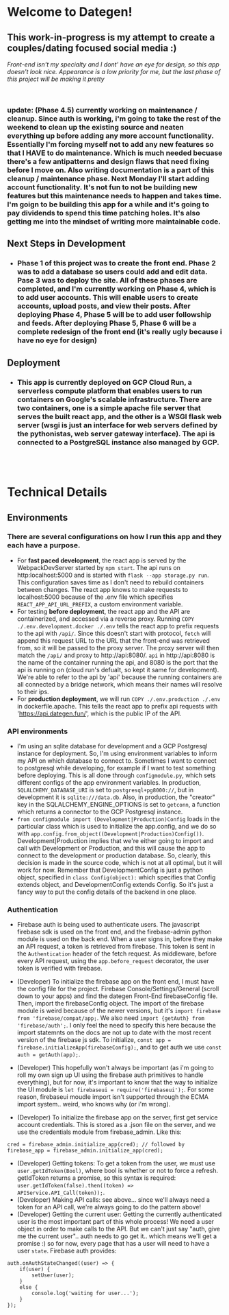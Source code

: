 # Welcome to Dategen!
## This work-in-progress is my attempt to create a couples/dating focused social media :) 
*Front-end isn't my specialty and I dont' have an eye for design, so this app doesn't look nice. Appearance is a low priority for me, but the last phase of this project will be making it pretty*

<br>

### update: (Phase 4.5) currently working on maintenance / cleanup. Since auth is working, i'm going to take the rest of the weekend to clean up the existing source and neaten everything up before adding any more account functionality. Essentially I'm forcing myself not to add any new features so that I HAVE to do maintenance. Which is much needed becuase there's a few antipatterns and design flaws that need fixing before I move on. Also writing documentation is a part of this cleanup / maintenance phase. Next Monday I'll start adding account functionality. It's not fun to not be building new features but this maintenance needs to happen and takes time. I'm goign to be building this app for a while and it's going to pay dividends to spend this time patching holes. It's also getting me into the mindset of writing more maintainable code.

## Next Steps in Development
 - ### Phase 1 of this project was to create the front end. Phase 2 was to add a database so users could add and edit data. Pase 3 was to deploy the site. All of these phases are completed, and I'm currently working on Phase 4, which is to add user accounts. This will enable users to create accounts, upload posts, and view their posts. After deploying Phase 4, Phase 5 will be to add user followship and feeds. After deploying Phase 5, Phase 6 will be a complete redesign of the front end (it's really ugly because i have no eye for design)

## Deployment
 - ### This app is currently deployed on GCP Cloud Run, a serverless compute platform that enables users to run containers on Google's scalable infrastructure. There are two containers, one is a simple apache file server that serves the built react app, and the other is a WSGI flask web server (wsgi is just an interface for web servers defined by the pythonistas, web server gateway interface). The api is connected to a PostgreSQL instance also managed by GCP.
 <br> 
 <br> 

# Technical Details

## Environments
### There are several configurations on how I run this app and they each have a purpose. 
- For **fast paced development**, the react app is served by the WebpackDevServer started by `npm start`. The api runs on http:localhost:5000 and is started with `flask --app storage.py run`. This configuration saves time as I don't need to rebuild containers between changes. The react app knows to make requests to localhost:5000 because of the .env file which specifies `REACT_APP_API_URL_PREFIX`, a custom environment variable.
- For testing **before deployment**, the react app and the API are containerized, and accessed via a reverse proxy. Running `COPY ./.env.development.docker ./.env` tells the react app to prefix requests to the api with `/api/`. Since this doesn't start with protocol, `fetch` will append this request URL to the URL that the front-end was retrieved from, so it will be passed to the proxy server. The proxy server will then match the `/api/` and proxy to http://api:8080/. `api` in http://api:8080 is the name of the container running the api, and 8080 is the port that the api is running on (cloud run's defualt, so kept it same for development). We're able to refer to the api by 'api' because the running containers are all connected by a bridge network, which means their names will resolve to their ips.
- For **production deployment**, we will run `COPY ./.env.production ./.env` in dockerfile.apache. This tells the react app to prefix api requests with 'https://api.dategen.fun/', which is the public IP of the API.

### API environments
- I'm using an sqlite database for development and a GCP Postgresql instance for deployment. So, I'm using environment variables to inform my API on which database to connect to. Sometimes I want to connect to postgresql while developing, for example if I want to test something before deploying. This is all done through `configmodule.py`, which sets different configs of the app environment variables. In production, `SQLALCHEMY_DATABASE_URI` is set to `postgresql+pg8000://`, but in development it is `sqlite:///data.db`. Also, in production, the "creator" key in the SQLALCHEMY_ENGINE_OPTIONS is set to `getconn`, a function which returns a connector to the GCP Postgresql instance. 
- `from configmodule import (Development|Production)Config` loads in the particular class which is used to initialize the app.config, and we do so with `app.config.from_object((Development|Production)Config())`. Development|Production implies that we're either going to import and call with Development or Production, and this will cause the app to connect to the development or production database. So, clearly, this decision is made in the source code, which is not at all optimal, but it will work for now. Remember that DevelopmentConfig is just a python object, specified in `class Config(object):` which specifies that Config extends object, and DevelopmentConfig extends Config. So it's just a fancy way to put the config details of the backend in one place.

### Authentication
- Firebase auth is being used to authenticate users. The javascript firebase sdk is used on the front end, and the firebase-admin python module is used on the back end. When a user signs in, before they make an API request, a token is retrieved from firebase. This token is sent in the `Authentication` header of the fetch request. As middleware, before every API request, using the `app.before_request` decorator, the user token is verified with firebase. 

- (Developer) To initialize the firebase app on the front end, I must have the config file for the project. Firebase Console/Settings/General (scroll down to your apps) and find the dategen Front-End firebaseConfig file. Then, import the firebaseConfig object. The import of the firebase module is weird because of the newer versions, but it's `import firebase from 'firebase/compat/app;`. We also need `import {getAuth} from 'firebase/auth';`. I only feel the need to specify this here because the import statemnts on the docs are not up to date with the most recent version of the firebase js sdk. To initialize, `const app = firebase.initializeApp(firebaseConfig);`, and to get auth we use `const auth = getAuth(app);`. 
- (Developer) This hopefully won't always be important (as i'm going to roll my own sign up UI using the firebase auth primitives to handle everything), but for now, it's important to know that the way to initialize the UI module is `let firebaseui = require('firebaseui');`. For some reason, firebaseui moudle import isn't supported through the ECMA import system.. weird, who knows why (or i'm wrong).
- (Developer) To initialize the firebase app on the server, first get service account credentials. This is stored as a .json file on the server, and we use the credentials module from firebase_admin. Like this: 

```
cred = firebase_admin.initialize_app(cred); // followed by 
firebase_app = firebase_admin.initialize_app(cred); 
```

- (Developer) Getting tokens: To get a token from the user, we must use `user.getIdToken(Bool)`, where bool is whether or not to force a refresh. getIdToken returns a promise, so this syntax is required: `user.getIdToken(false).then((token) => APIService.API_Call(token));`.
- (Developer) Making API calls: see above... since we'll always need a token for an API call, we're always going to do the pattern above!
- (Developer) Getting the current user: Getting the currently authenticated user is the most important part of this whole process! We need a user object in order to make calls to the API. But we can't just say "auth, give me the current user".. auth needs to go get it.. which means we'll get a promise :) so for now, every page that has a user will need to have a user `state`. Firebase auth provides: 

```
auth.onAuthStateChanged((user) => {
    if(user) {
        setUser(user);
    }
    else {
        console.log('waiting for user...');
    }
});
```
